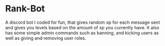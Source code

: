 # Rank-Bot
A discord bot I coded for fun, that gives random xp for each message sent and gives you levels based on the amount of xp you currently have.
It also has some simple admin commands such as banning, and kicking users as well as giving and removing user roles.
